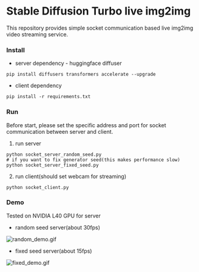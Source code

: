 # Stable Diffusion Turbo live img2img

This repository provides simple socket communication based live img2img video streaming service.

### Install 
- server dependency - huggingface diffuser 
```shell
pip install diffusers transformers accelerate --upgrade
```
- client dependency
```shell
pip install -r requirements.txt
```
### Run
Before start, please set the specific address and port for socket communication between server and client.
1. run server
```shell
python socket_server_random_seed.py
# if you want to fix generator seed(this makes performance slow)
python socket_server_fixed_seed.py
```
2. run client(should set webcam for streaming)
```shell
python socket_client.py
```

### Demo
Tested on NVIDIA L40 GPU for server
- random seed server(about 30fps)

![random_demo.gif](readme_src/random_demo.gif)
- fixed seed server(about 15fps)

![fixed_demo.gif](readme_src%2Ffixed_demo.gif)
